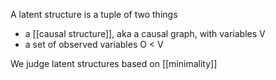 A latent structure is a tuple of two things
- a [[causal structure]], aka a causal graph, with variables V
- a set of observed variables O < V

We judge latent structures based on [[minimality]]